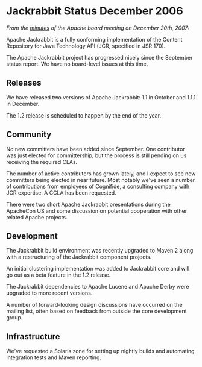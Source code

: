 <!--
   Licensed to the Apache Software Foundation (ASF) under one or more
   contributor license agreements.  See the NOTICE file distributed with
   this work for additional information regarding copyright ownership.
   The ASF licenses this file to You under the Apache License, Version 2.0
   (the "License"); you may not use this file except in compliance with
   the License.  You may obtain a copy of the License at

       http://www.apache.org/licenses/LICENSE-2.0

   Unless required by applicable law or agreed to in writing, software
   distributed under the License is distributed on an "AS IS" BASIS,
   WITHOUT WARRANTIES OR CONDITIONS OF ANY KIND, either express or implied.
   See the License for the specific language governing permissions and
   limitations under the License.
-->

Jackrabbit Status December 2006
===============================
_From the [minutes](http://www.apache.org/foundation/records/minutes/2006/board_minutes_2006_12_20.txt) of the Apache board meeting on December 20th, 2007:_

Apache Jackrabbit is a fully conforming implementation of the Content
Repository for Java Technology API (JCR, specified in JSR 170).

The Apache Jackrabbit project has progressed nicely since the September
status report. We have no board-level issues at this time.


Releases
--------
We have released two versions of Apache Jackrabbit: 1.1 in October and
1.1.1 in December.

The 1.2 release is scheduled to happen by the end of the year.


Community
---------
No new committers have been added since September. One contributor was just
elected for committership, but the process is still pending on us receiving
the required CLAs.

The number of active contributors has grown lately, and I expect to see new
committers being elected in near future. Most notably we've seen a number
of contributions from employees of Cognifide, a consulting company with JCR
expertise. A CCLA has been requested.

There were two short Apache Jackrabbit presentations during the ApacheCon
US and some discussion on potential cooperation with other related Apache
projects.


Development
-----------
The Jackrabbit build environment was recently upgraded to Maven 2 along
with a restructuring of the Jackrabbit component projects.

An initial clustering implementation was added to Jackrabbit core and will
go out as a beta feature in the 1.2 release.

The Jackrabbit dependencies to Apache Lucene and Apache Derby were upgraded
to more recent versions.

A number of forward-looking design discussions have occurred on the mailing
list, often based on feedback from outside the core development group.


Infrastructure
--------------
We've requested a Solaris zone for setting up nightly builds and automating
integration tests and Maven reporting.
